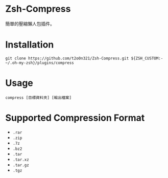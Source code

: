 # Zsh-Compress
簡單的壓縮懶人包插件。
# Installation
```
git clone https://github.com/t2o0n321/Zsh-Compress.git ${ZSH_CUSTOM:-~/.oh-my-zsh}/plugins/compress
```
# Usage
```
compress [目標資料夾] [輸出檔案]
```
# Supported Compression Format
- ``.rar``
- ``.zip``
- ``.7z``
- ``.bz2``
- ``.tar``
- ``.tar.xz``
- ``.tar.gz``
- ``.tgz``